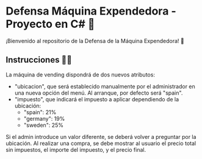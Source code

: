# Defensa Máquina Expendedora - Proyecto en C# 🚀

¡Bienvenido al repositorio de la Defensa de la Máquina Expendedora! 👋

## Instrucciones 🔧📁
La máquina de vending dispondrá de dos nuevos atributos:

- "ubicacion", que será establecido manualmente por el administrador en una nueva opción del menú. Al arranque, por defecto será "spain".
- "impuesto", que indicará el impuesto a aplicar dependiendo de la ubicación:
    - "spain": 21%
    - "germany": 19%
    - "sweden": 25%

Si el admin introduce un valor diferente, se deberá volver a preguntar por la ubicación.
Al realizar una compra, se debe mostrar al usuario el precio total sin impuestos, el importe del impuesto, y el precio final.

